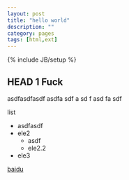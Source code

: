 ```yaml
---
layout: post
title: "hello world"
description: ""
category: pages
tags: [html,ext]
---
```

{% include JB/setup %}


## HEAD 1 Fuck


asdfasdfasdf
asdfa
sdf
a
sd
f
asd
fa
sdf


list
* asdfasdf
* ele2
	- asdf
	- ele2.2
* ele3


[baidu](baidu.com)









